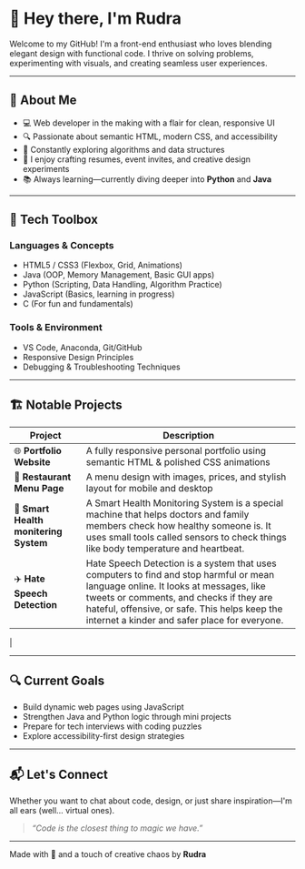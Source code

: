 # 👋 Hey there, I'm Rudra

Welcome to my GitHub! I'm a front-end enthusiast who loves blending elegant design with functional code. I thrive on solving problems, experimenting with visuals, and creating seamless user experiences.

---

## 🧠 About Me

- 💻 Web developer in the making with a flair for clean, responsive UI
- 🔍 Passionate about semantic HTML, modern CSS, and accessibility
- 🧩 Constantly exploring algorithms and data structures
- 🎨 I enjoy crafting resumes, event invites, and creative design experiments
- 📚 Always learning—currently diving deeper into **Python** and **Java**

---

## 🧰 Tech Toolbox

### Languages & Concepts
- HTML5 / CSS3 (Flexbox, Grid, Animations)
- Java (OOP, Memory Management, Basic GUI apps)
- Python (Scripting, Data Handling, Algorithm Practice)
- JavaScript (Basics, learning in progress)
- C (For fun and fundamentals)

### Tools & Environment
- VS Code, Anaconda, Git/GitHub
- Responsive Design Principles
- Debugging & Troubleshooting Techniques

---

## 🏗️ Notable Projects

| Project | Description |
|--------|-------------|
| 🌐 **Portfolio Website** | A fully responsive personal portfolio using semantic HTML & polished CSS animations |
| 🍴 **Restaurant Menu Page** | A menu design with images, prices, and stylish layout for mobile and desktop |
| 🧪 **Smart Health monitering System** | A Smart Health Monitoring System is a special machine that helps doctors and family members check how healthy someone is. It uses small tools called sensors to check things like body temperature and heartbeat. |
| ✈️ **Hate Speech Detection** | Hate Speech Detection is a system that uses computers to find and stop harmful or mean language online. It looks at messages, like tweets or comments, and checks if they are hateful, offensive, or safe. This helps keep the internet a kinder and safer place for everyone.
 |

---

## 🔍 Current Goals

- Build dynamic web pages using JavaScript  
- Strengthen Java and Python logic through mini projects  
- Prepare for tech interviews with coding puzzles  
- Explore accessibility-first design strategies

---

## 📬 Let's Connect

Whether you want to chat about code, design, or just share inspiration—I'm all ears (well… virtual ones).

> *“Code is the closest thing to magic we have.”*  

---

Made with 💙 and a touch of creative chaos by **Rudra**

<!--
**Rudrateja012/Rudrateja012** is a ✨ _special_ ✨ repository because its `README.md` (this file) appears on your GitHub profile.

Here are some ideas to get you started:

- 🔭 I’m currently working on ...
- 🌱 I’m currently learning ...
- 👯 I’m looking to collaborate on ...
- 🤔 I’m looking for help with ...
- 💬 Ask me about ...
- 📫 How to reach me: ...
- 😄 Pronouns: ...
- ⚡ Fun fact: ...
-->
